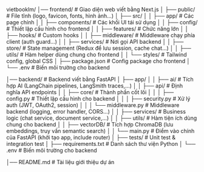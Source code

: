 vietbooklm/
│── frontend/                          # Giao diện web viết bằng Next.js
│   ├── public/                        # File tĩnh (logo, favicon, fonts, hình ảnh...)
│   ├── src/
│   │   ├── app/                       # Các page chính
│   │   ├── components/                # Các khối UI tái sử dụng 
│   │   ├── config/                    # Thiết lập cấu hình cho frontend
│   │   ├── features/                  # Chức năng lớn
│   │   ├── hooks/                     # Custom hooks
│   │   ├── middleware/                # Middleware chạy phía client (auth guard...)
│   │   ├── services/                  # Nơi gọi API backend
│   │   ├── store/                     # State management (Redux để lưu session, cache chat...)
│   │   ├── utils/                     # Hàm helper dùng chung cho frontend
│   │   └── styles/                    # Tailwind config, global CSS
│   ├── package.json                   # Config package cho frontend
│   └── .env                           # Biến môi trường cho backend

│── backend/                           # Backend viết bằng FastAPI
│   ├── app/
│   │   ├── ai/                        # Tích hợp AI (LangChain pipelines, LangSmith traces,...)
│   │   ├── api/                       # Định nghĩa API endpoints
│   │   ├── core/                      # Thành phần cốt lõi
│   │   │   ├── config.py              # Thiết lập cấu hình cho backend
│   │   │   ├── security.py            # Xử lý auth (JWT, OAuth2, session)
│   │   │   └── middleware.py          # Middleware backend (logging, error handler, CORS...)
│   │   ├── services/                  # Business logic (chat service, document service,...)
│   │   ├── utils/                     # Hàm tiện ích dùng chung cho backend
│   │   ├── vectorDB/                  # Tích hợp ChromaDB (lưu embeddings, truy vấn semantic search)
│   │   └── main.py                    # Điểm vào chính của FastAPI (khởi tạo app, include router)
│   ├── tests/                         # Unit test & integration test
│   ├── requirements.txt               # Danh sách thư viện Python
│   └── .env                           # Biến môi trường cho backend

│── README.md                          # Tài liệu giới thiệu dự án

